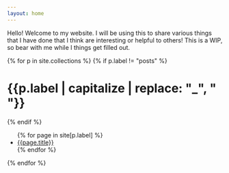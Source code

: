 ```yaml
---
layout: home
---
```



Hello! Welcome to my website. I will be using this to share various things that I have done that I think are interesting or helpful to others!
This is a WIP, so bear with me while I things get filled out. 


{% for p in site.collections %}
{% if p.label != "posts" %}
   <h1>{{p.label | capitalize | replace: "_", " "}}</h1>
{% endif %}
   <ul>
   {% for page in site[p.label] %}
      <li><a href="{{site.url}}{{page.url}}">{{page.title}}</a></li>
   {% endfor %}
   </ul>
{% endfor %}

